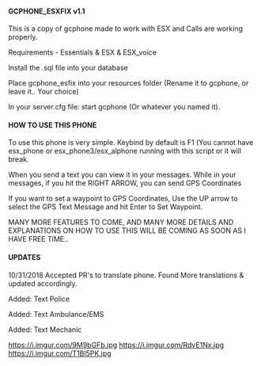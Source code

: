#### GCPHONE_ESXFIX v1.1 ####
This is a copy of gcphone made to work with ESX and Calls are working properly.

Requirements - Essentials & ESX & ESX_voice

Install the .sql file into your database

Place gcphone_esfix into your resources folder (Rename it to gcphone, or leave it.. Your choice)

In your server.cfg file:
start gcphone (Or whatever you named it).




#### HOW TO USE THIS PHONE ####

To use this phone is very simple. Keybind by default is F1 (You cannot have esx_phone or esx_phone3/esx_alphone running with this script or it will break.

When you send a text you can view it in your messages. While in your messages, if you hit the RIGHT ARROW, you can send GPS Coordinates

If you want to set a waypoint to GPS Coordinates, Use the UP arrow to select the GPS Text Message and hit Enter to Set Waypoint.

MANY MORE FEATURES TO COME, AND MANY MORE DETAILS AND EXPLANATIONS ON HOW TO USE THIS WILL BE COMING AS SOON AS I HAVE FREE TIME..





#### UPDATES ####

10/31/2018
Accepted PR's to translate phone.
Found More translations & updated accordingly.

Added: Text Police

Added: Text Ambulance/EMS

Added: Text Mechanic



https://i.imgur.com/9M9bGFb.jpg
https://i.imgur.com/RdvE1Nx.jpg
https://i.imgur.com/T1Bl5PK.jpg
